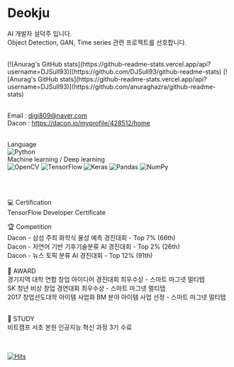 # Deokju


AI 개발자 설덕주 입니다.<br>
Object Detection, GAN, Time series 관련 프로젝트를 선호합니다.<br>

<br>
[![Anurag's GitHub stats](https://github-readme-stats.vercel.app/api?username=DJSull93)](https://github.com/DJSull93/github-readme-stats)
[![Anurag's GitHub stats](https://github-readme-stats.vercel.app/api?username=DJSull93)](https://github.com/anuraghazra/github-readme-stats)<br>

<br>

Email : digi809@naver.com <br>
Dacon : https://dacon.io/myprofile/428512/home <br>
<br>


Language <br>
<img alt="Python" src="https://img.shields.io/badge/python-%2314354C.svg?&style=for-the-badge&logo=python&logoColor=white"/> <br>
Machine learning / Deep learning <br>
<img alt="OpenCV" src="https://img.shields.io/badge/opencv-%23white.svg?&style=for-the-badge&logo=opencv&logoColor=white"/> 
<img alt="TensorFlow" src="https://img.shields.io/badge/TensorFlow-%23FF6F00.svg?&style=for-the-badge&logo=TensorFlow&logoColor=white" /> 
<img alt="Keras" src="https://img.shields.io/badge/Keras-%23D00000.svg?&style=for-the-badge&logo=Keras&logoColor=white"/> 
<img alt="Pandas" src="https://img.shields.io/badge/pandas-%23150458.svg?&style=for-the-badge&logo=pandas&logoColor=white" /> 
<img alt="NumPy" src="https://img.shields.io/badge/numpy-%23013243.svg?&style=for-the-badge&logo=numpy&logoColor=white" /> 

<br>
<br>

💻 Certification <br>
TensorFlow Developer Certificate <br>

🏆 Competition <br>
Dacon - 삼성 주최 화학식 물성 예측 경진대회 - Top 7% (66th) <br>
Dacon - 자연어 기반 기후기술분류 AI 경진대회 - Top 2% (26th) <br>
Dacon - 뉴스 토픽 분류 AI 경진대회 - Top 12% (91th) <br>
<br>
🏅 AWARD <br>
경기지역 대학 연합 창업 아이디어 경진대회 최우수상 - 스마트 마그넷 멀티탭 <br>
SK 청년 비상 창업 경연대회 최우수상 - 스마트 마그넷 멀티탭 <br>
2017 창업선도대학 아이템 사업화 BM 분야 아이템 사업 선정 - 스마트 마그넷 멀티탭 <br>

<br>
📖 STUDY <br>
비트캠프 서초 본원 인공지능 혁신 과정 3기 수료 <br>
<br>
<br>

[![Hits](https://hits.seeyoufarm.com/api/count/incr/badge.svg?url=https%3A%2F%2Fgithub.com%2FDJSull93&count_bg=%233D5BC8&title_bg=%23555555&icon=&icon_color=%23E7E7E7&title=TODAY&edge_flat=true)](https://hits.seeyoufarm.com)

